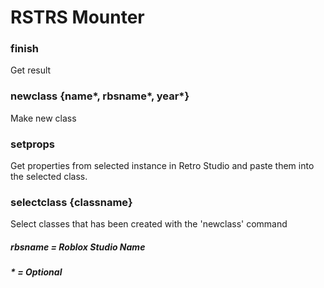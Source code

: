 # RSTRS Mounter

### finish 
Get result

### newclass {name*, rbsname*, year*}
Make new class

### setprops
Get properties from selected instance in Retro Studio and paste them into the selected class. 

### selectclass {classname}
Select classes that has been created with the 'newclass' command

##### rbsname = Roblox Studio Name
##### * = Optional
